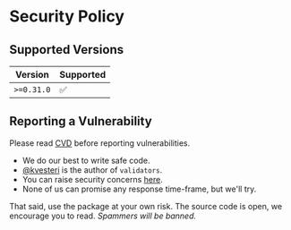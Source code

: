 # Security Policy

## Supported Versions

| Version    | Supported          |
| ---------- | ------------------ |
| `>=0.31.0` | :white_check_mark: |

## Reporting a Vulnerability

Please read [CVD](https://resources.sei.cmu.edu/asset_files/SpecialReport/2017_003_001_503340.pdf) before reporting vulnerabilities.

- We do our best to write safe code.
- [@kvesteri](https://github.com/kvesteri) is the author of `validators`.
- You can raise security concerns [here](https://github.com/python-validators/validators/discussions/categories/security).
- None of us can promise any response time-frame, but we'll try.

That said, use the package at your own risk. The source code is open, we encourage you to read. _Spammers will be banned._
